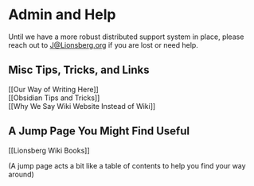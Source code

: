 # Admin and Help

Until we have a more robust distributed support system in place, please reach out to J@Lionsberg.org if you are lost or need help. 

## Misc Tips, Tricks, and Links

[[Our Way of Writing Here]]  
[[Obsidian Tips and Tricks]]  
[[Why We Say Wiki Website Instead of Wiki]]  

## A Jump Page You Might Find Useful

[[Lionsberg Wiki Books]] 

(A jump page acts a bit like a table of contents to help you find your way around)